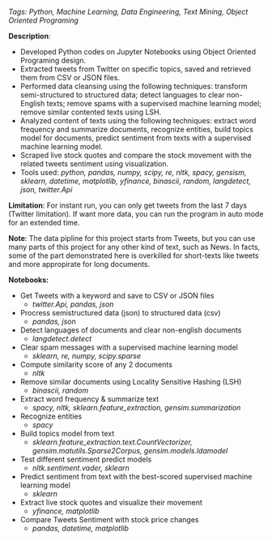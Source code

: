 *Tags: Python, Machine Learning, Data Engineering, Text Mining, Object Oriented Programing*

**Description**: 
- Developed Python codes on Jupyter Notebooks using Object Oriented Programing design.
- Extracted tweets from Twitter on specific topics, saved and retrieved them from CSV or JSON files.
- Performed data cleansing using the following techniques: transform semi-structured to structured data; detect languages to clear non-English texts; remove spams with a supervised machine learning model; remove similar contented texts using LSH.
- Analyzed content of texts using the following techniques: extract word frequency and summarize documents, recognize entities, build topics model for documents, predict sentiment from texts with a supervised machine learning model.
- Scraped live stock quotes and compare the stock movement with the related tweets sentiment using visualization.
- Tools used: *python, pandas, numpy, scipy, re, nltk, spacy, gensism, sklearn, datetime, matplotlib, yfinance, binascii, random, langdetect, json, twitter.Api*

**Limitation**: For instant run, you can only get tweets from the last 7 days (Twitter limitation). If want more data, you can run the program in auto mode for an extended time.

**Note**: The data pipline for this project starts from Tweets, but you can use many parts of this project for any other kind of text, such as News. In facts, some of the part demonstrated here is  overkilled for short-texts like tweets and more appropirate for long documents.

**Notebooks:**
- Get Tweets with a keyword and save to CSV or JSON files
    - *twitter.Api, pandas, json*
- Procress semistructured data (json) to structured data (csv)
    - *pandas, json*
- Detect languages of documents and clear non-english documents
    - *langdetect.detect*
- Clear spam messages with a supervised machine learning model 
    - *sklearn, re, numpy, scipy.sparse*
- Compute similarity score of any 2 documents 
    - *nltk*
- Remove similar documents using Locality Sensitive Hashing (LSH)
    - *binascii, random*
- Extract word frequency & summarize text
    - *spacy, nltk, sklearn.feature_extraction, gensim.summarization*
- Recognize entities 
    - *spacy*
- Build topics model from text
    - *sklearn.feature_extraction.text.CountVectorizer, gensim.matutils.Sparse2Corpus, gensim.models.ldamodel*
- Test different sentiment predict models
    - *nltk.sentiment.vader, sklearn* 
- Predict sentiment from text with the best-scored supervised machine learning model 
    - *sklearn*
- Extract live stock quotes and visualize their movement 
    - *yfinance, matplotlib*
- Compare Tweets Sentiment with stock price changes
    - *pandas, datetime, matplotlib*